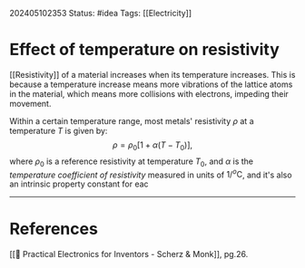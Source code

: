 202405102353
Status: #idea
Tags: [[Electricity]]

# Effect of temperature on resistivity

[[Resistivity]] of a material increases when its temperature increases. This is because a temperature increase means more vibrations of the lattice atoms in the material, which means more collisions with electrons, impeding their movement.

Within a certain temperature range, most metals' resistivity $\rho$ at a temperature $T$ is given by:
$$\rho = \rho_0[1+\alpha(T-T_0)],$$
where $\rho_0$ is a reference resistivity at temperature $T_0$, and $\alpha$ is the *temperature coefficient of resistivity* measured in units of ${1}/{^o}\text{C}$, and it's also an intrinsic property constant for eac

___
# References
[[📕 Practical Electronics for Inventors - Scherz & Monk]], pg.26.